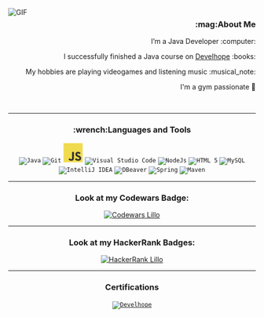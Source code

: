 <div>
<img align="left" alt="GIF" width="300" src="https://i.pinimg.com/originals/e4/26/70/e426702edf874b181aced1e2fa5c6cde.gif"/>
</div>

<div align="right">
<h3>:mag:About Me</h3>
<p>  I’m a Java Developer :computer:</p>
<p>  I successfully finished a Java course on <a href="https://www.develhope.co/"> Develhope</a> :books:</p>
<p>  My hobbies are playing videogames and listening music :musical_note:</p>
<p>  I'm a gym passionate 💪</p>
<br>
</div>

<hr>

<div align="center">
<h3>:wrench:Languages and Tools</h3>
<code><img height="40" src="https://www.vectorlogo.zone/logos/java/java-icon.svg" title="Java"></code>
<code><img height="40" src="https://upload.wikimedia.org/wikipedia/commons/3/3f/Git_icon.svg" title="Git"></code>
<code><img height="40" src="https://raw.githubusercontent.com/devicons/devicon/master/icons/javascript/javascript-original.svg" title="JavaScript"></code>
<code><img height="40" src="https://upload.wikimedia.org/wikipedia/commons/9/9a/Visual_Studio_Code_1.35_icon.svg" title="Visual Studio Code"></code>
<code><img height="40" src="https://www.vectorlogo.zone/logos/nodejs/nodejs-icon.svg" title="NodeJs"></code>
<code><img height="40" src="https://upload.wikimedia.org/wikipedia/commons/3/38/HTML5_Badge.svg" title="HTML 5"></code>
<code><img height="40" src="https://cdn-icons-png.flaticon.com/512/5968/5968313.png" title="MySQL"></code>
<code><img height="40" src="https://upload.wikimedia.org/wikipedia/commons/9/9c/IntelliJ_IDEA_Icon.svg" title="IntelliJ IDEA"></code>
<code><img height="40" src="https://dbeaver.com/img/dbeaver-head.png" title="DBeaver"></code>
<code><img height="40" src="https://www.svgrepo.com/show/354380/spring-icon.svg" title="Spring"></code>
<code><img height="40" src="https://cdn.icon-icons.com/icons2/2107/PNG/512/file_type_maven_icon_130397.png" title="Maven"></code>
</div>

<hr>

<div align="center">
<h3>Look at my Codewars Badge:</h3>
<a href="https://www.codewars.com/users/JoeBlillo" target="_blank"><img src="https://www.codewars.com/users/JoeBlillo/badges/large" alt="Codewars Lillo" height="50" width="380" /></a>
</div>

<hr>

<div align="center">
<h3>Look at my HackerRank Badges:</h3>
<a href="https://www.hackerrank.com/b_giuseppe?hr_r=1" target="_blank"><img height="40" src="https://hrcdn.net/fcore/assets/badges/sql-89e76e7082.svg" title="SQL" alt="HackerRank Lillo" height="50" width="40"></a>
</div>

<hr>
<div align="center">
<h3>Certifications</h3>
<code><a href="https://api.accredible.com/v1/frontend/credential_website_embed_image/certificate/82107328"><img height="150" src="https://images.credential.net/badge/tiny/vivcfmlh_1695029258123_badge.png" title="Develhope"></code>

